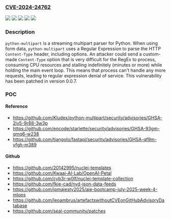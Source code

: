 ### [CVE-2024-24762](https://cve.mitre.org/cgi-bin/cvename.cgi?name=CVE-2024-24762)
![](https://img.shields.io/static/v1?label=Product&message=fastapi&color=blue)
![](https://img.shields.io/static/v1?label=Product&message=python-multipart&color=blue)
![](https://img.shields.io/static/v1?label=Product&message=starlette&color=blue)
![](https://img.shields.io/static/v1?label=Version&message=0%20&color=brightgreen)
![](https://img.shields.io/static/v1?label=Vulnerability&message=CWE-400%20Uncontrolled%20Resource%20Consumption&color=brightgreen)

### Description

`python-multipart` is a streaming multipart parser for Python. When using form data, `python-multipart` uses a Regular Expression to parse the HTTP `Content-Type` header, including options. An attacker could send a custom-made `Content-Type` option that is very difficult for the RegEx to process, consuming CPU resources and stalling indefinitely (minutes or more) while holding the main event loop. This means that process can't handle any more requests, leading to regular expression denial of service. This vulnerability has been patched in version 0.0.7.

### POC

#### Reference
- https://github.com/Kludex/python-multipart/security/advisories/GHSA-2jv5-9r88-3w3p
- https://github.com/encode/starlette/security/advisories/GHSA-93gm-qmq6-w238
- https://github.com/tiangolo/fastapi/security/advisories/GHSA-qf9m-vfgh-m389

#### Github
- https://github.com/20142995/nuclei-templates
- https://github.com/Kwaai-AI-Lab/OpenAI-Petal
- https://github.com/cyb3r-w0lf/nuclei-template-collection
- https://github.com/fkie-cad/nvd-json-data-feeds
- https://github.com/jpmajesty2025/aie-bootcamp-july-2025-week-4-mlops
- https://github.com/leoambrus/artefactswithoutCVEonGitHubAdvisoryDatabase
- https://github.com/seal-community/patches

